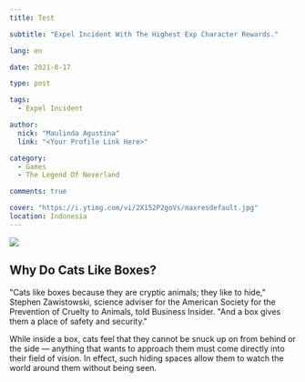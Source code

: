 ```yaml
---
title: Test

subtitle: "Expel Incident With The Highest Exp Character Rewards."

lang: en

date: 2021-8-17

type: post

tags:
  - Expel Incident

author:
  nick: "Maulinda Agustina"
  link: "<Your Profile Link Here>"

category:
  - Games
  - The Legend Of Neverland

comments: true

cover: "https://i.ytimg.com/vi/2X152P2goVs/maxresdefault.jpg"
location: Indonesia
---
```


<!--suppress HtmlUnknownTarget -->
<link rel="stylesheet" href="scss/inline-image.css" media="all" />

<div class="container-box">
  <img class="container-box-image" src="https://mtdata.ru/u7/photo53A0/20946911428-0/original.jpg#20946911428">
  <div class="container-box-text">
    <h2>Why Do Cats Like Boxes?</h2>
    <p>"Cats like boxes because they are cryptic animals; they like to hide," Stephen Zawistowski, science adviser for the American Society for the Prevention of Cruelty to Animals, told Business Insider. "And a box gives them a place of safety and security."</p>
    <p>While inside a box, cats feel that they cannot be snuck up on from behind or the side — anything that wants to approach them must come directly into their field of vision. In effect, such hiding spaces allow them to watch the world around them without being seen.</p>
  </div>
</div>
